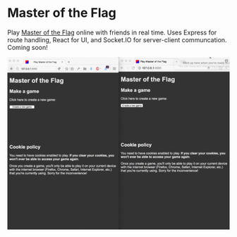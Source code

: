 # Master of the Flag

Play [Master of the Flag](https://en.wikipedia.org/wiki/Stratego) online with friends in real time. Uses Express for route handling, React for UI, and Socket.IO for server-client communcation. Coming soon!

![demo](demo.gif)